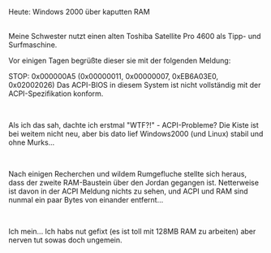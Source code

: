 <html><body><p>Heute: Windows 2000 über kaputten RAM<br>

<br>

Meine Schwester nutzt einen alten Toshiba Satellite Pro 4600 als Tipp- und Surfmaschine.<br>

Vor einigen Tagen begrüßte dieser sie mit der folgenden Meldung:<br>

STOP: 0x000000A5 (0x00000011, 0x00000007, 0xEB6A03E0, 0x02002026) Das ACPI-BIOS in diesem System ist nicht vollständig mit der ACPI-Spezifikation konform.<br>

<br>

Als ich das sah, dachte ich erstmal "WTF?!" - ACPI-Probleme? Die Kiste ist bei weitem nicht neu, aber bis dato lief Windows2000 (und Linux) stabil und ohne Murks...<br>

<br>

Nach einigen Recherchen und wildem Rumgefluche stellte sich heraus, dass der zweite RAM-Baustein über den Jordan gegangen ist. Netterweise ist davon in der ACPI Meldung nichts zu sehen, und ACPI und RAM sind nunmal ein paar Bytes von einander entfernt...<br>

<br>

Ich mein... Ich habs nut gefixt (es ist toll mit 128MB RAM zu arbeiten) aber nerven tut sowas doch ungemein.</p></body></html>